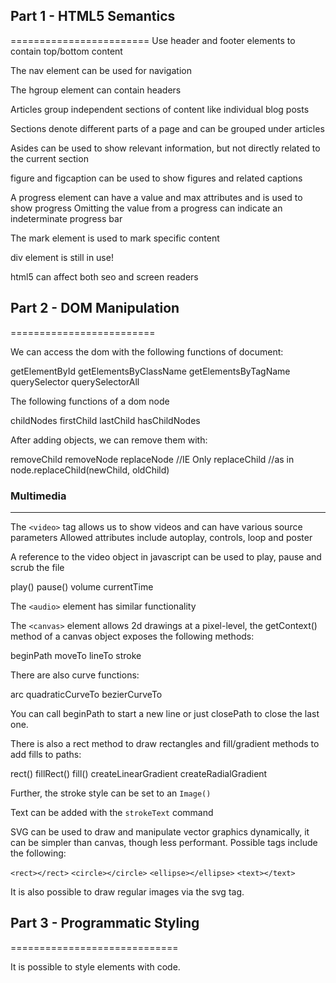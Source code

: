 ## Part 1 - HTML5 Semantics
========================
Use header and footer elements to contain top/bottom content

The nav element can be used for navigation

The hgroup element can contain headers

Articles group independent sections of content like individual blog posts

Sections denote different parts of a page and can be grouped under articles

Asides can be used to show relevant information, but not directly related to the current section

figure and figcaption can be used to show figures and related captions

A progress element can have a value and max attributes and is used to show progress
Omitting the value from a progress can indicate an indeterminate progress bar

The mark element is used to mark specific content

div element is still in use!

html5 can affect both seo and screen readers

## Part 2 - DOM Manipulation
=========================

We can access the dom with the following functions of document:

getElementById
getElementsByClassName
getElementsByTagName
querySelector
querySelectorAll

The following functions of a dom node

childNodes
firstChild
lastChild
hasChildNodes

After adding objects, we can remove them with:

removeChild
removeNode
replaceNode //IE Only
replaceChild //as in node.replaceChild(newChild, oldChild)


### Multimedia
----------
The `<video>` tag allows us to show videos and can have various source parameters
Allowed attributes include autoplay, controls, loop and poster

A reference to the video object in javascript can be used to play, pause and scrub the file

play()
pause()
volume
currentTime

The `<audio>` element has similar functionality

The `<canvas>` element allows 2d drawings at a pixel-level, the getContext() method of a canvas object
exposes the following methods:

beginPath
moveTo
lineTo
stroke

There are also curve functions:

arc
quadraticCurveTo
bezierCurveTo

You can call beginPath to start a new line or just closePath to close the last one.

There is also a rect method to draw rectangles and fill/gradient methods to add fills to paths:

rect()
fillRect()
fill()
createLinearGradient
createRadialGradient

Further, the stroke style can be set to an `Image()`

Text can be added with the `strokeText` command

SVG can be used to draw and manipulate vector graphics dynamically, it can be simpler than canvas,
though less performant. Possible tags include the following:

`<rect></rect>`
`<circle></circle>`
`<ellipse></ellipse>`
`<text></text>`

It is also possible to draw regular images via the svg tag.

## Part 3 - Programmatic Styling
=============================

It is possible to style elements with code.